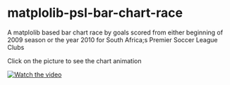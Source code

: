 # matplolib-psl-bar-chart-race
A matplolib based bar chart race by goals scored from either beginning of 2009 season or the year 2010 for South Africa;s Premier Soccer League Clubs

Click on the picture to see the chart animation

[![Watch the video](http://www.xhosanostra.co.za/izinto/barcharac.GIF)](https://www.youtube.com/watch?v=IgaGzYMjc_s)

